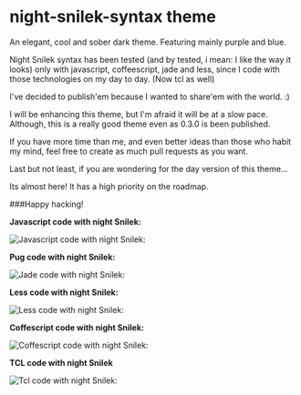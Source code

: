 # night-snilek-syntax theme

An elegant, cool and sober dark theme. Featuring mainly purple and blue.

Night Snilek syntax has been tested (and by tested, i mean: I like
the way it looks) only with javascript, coffeescript, jade and less, since
I code with those technologies on my day to day. (Now tcl as well)

I've decided to publish'em because I wanted to share'em with the world. :)

I will be enhancing this theme, but I'm afraid it will be at a slow pace.
Although, this is a really good theme even as 0.3.0 is been published.

If you have more time than me, and even better ideas than those who habit my
mind, feel free to create as much pull requests as you want.

Last but not least, if you are wondering for the day version of this theme...

Its almost here! It has a high priority on the roadmap.

###Happy hacking!

**Javascript code with night Snilek:**

  ![Javascript code with night Snilek:](https://pbs.twimg.com/media/BxsyPXvIcAAy-Mj.png)

**Pug code with night Snilek:**

  ![Jade code with night Snilek:](https://pbs.twimg.com/media/BxsyPXvIcAAy-Mj.png)

**Less code with night Snilek:**

  ![Less code with night Snilek:](https://pbs.twimg.com/media/Bxs1G-cIUAAmiqs.png)

**Coffescript code with night Snilek:**

  ![Coffescript code with night Snilek:](https://pbs.twimg.com/media/Bxs2kqSIcAA0c91.png)

**TCL code with night Snilek**

  ![Tcl code with night Snilek:](https://imgur.com/a/3SwkT)
